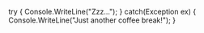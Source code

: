 try
{
    Console.WriteLine("Zzz...");
}
catch(Exception ex)
{
    Console.WriteLine("Just another coffee break!");
}
